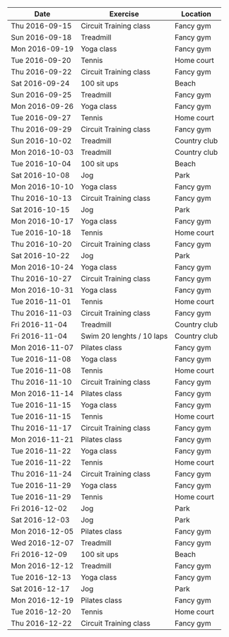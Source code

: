 Date           | Exercise | Location
---------------|----------|---------
Thu 2016-09-15 | Circuit Training class | Fancy gym
Sun 2016-09-18 | Treadmill | Fancy gym
Mon 2016-09-19 | Yoga class | Fancy gym
Tue 2016-09-20 | Tennis | Home court
Thu 2016-09-22 | Circuit Training class | Fancy gym
Sat 2016-09-24 | 100 sit ups | Beach
Sun 2016-09-25 | Treadmill | Fancy gym
Mon 2016-09-26 | Yoga class | Fancy gym
Tue 2016-09-27 | Tennis | Home court
Thu 2016-09-29 | Circuit Training class | Fancy gym
Sun 2016-10-02 | Treadmill | Country club
Mon 2016-10-03 | Treadmill | Country club
Tue 2016-10-04 | 100 sit ups | Beach
Sat 2016-10-08 | Jog | Park
Mon 2016-10-10 | Yoga class | Fancy gym
Thu 2016-10-13 | Circuit Training class | Fancy gym
Sat 2016-10-15 | Jog | Park
Mon 2016-10-17 | Yoga class | Fancy gym
Tue 2016-10-18 | Tennis | Home court
Thu 2016-10-20 | Circuit Training class | Fancy gym
Sat 2016-10-22 | Jog | Park
Mon 2016-10-24 | Yoga class | Fancy gym
Thu 2016-10-27 | Circuit Training class | Fancy gym
Mon 2016-10-31 | Yoga class | Fancy gym
Tue 2016-11-01 | Tennis | Home court
Thu 2016-11-03 | Circuit Training class | Fancy gym
Fri 2016-11-04 | Treadmill | Country club
Fri 2016-11-04 | Swim 20 lenghts / 10 laps | Country club
Mon 2016-11-07 | Pilates class | Fancy gym
Tue 2016-11-08 | Yoga class | Fancy gym
Tue 2016-11-08 | Tennis | Home court
Thu 2016-11-10 | Circuit Training class | Fancy gym
Mon 2016-11-14 | Pilates class | Fancy gym
Tue 2016-11-15 | Yoga class | Fancy gym
Tue 2016-11-15 | Tennis | Home court
Thu 2016-11-17 | Circuit Training class | Fancy gym
Mon 2016-11-21 | Pilates class | Fancy gym
Tue 2016-11-22 | Yoga class | Fancy gym
Tue 2016-11-22 | Tennis | Home court
Thu 2016-11-24 | Circuit Training class | Fancy gym
Tue 2016-11-29 | Yoga class | Fancy gym
Tue 2016-11-29 | Tennis | Home court
Fri 2016-12-02 | Jog | Park
Sat 2016-12-03 | Jog | Park
Mon 2016-12-05 | Pilates class | Fancy gym
Wed 2016-12-07 | Treadmill | Fancy gym
Fri 2016-12-09 | 100 sit ups | Beach
Mon 2016-12-12 | Treadmill | Fancy gym
Tue 2016-12-13 | Yoga class | Fancy gym
Sat 2016-12-17 | Jog | Park
Mon 2016-12-19 | Pilates class | Fancy gym
Tue 2016-12-20 | Tennis | Home court
Thu 2016-12-22 | Circuit Training class | Fancy gym